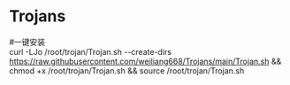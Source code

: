 # Trojans
#一键安装  
curl -LJo /root/trojan/Trojan.sh --create-dirs https://raw.githubusercontent.com/weiliang668/Trojans/main/Trojan.sh && chmod +x /root/trojan/Trojan.sh && source /root/trojan/Trojan.sh
